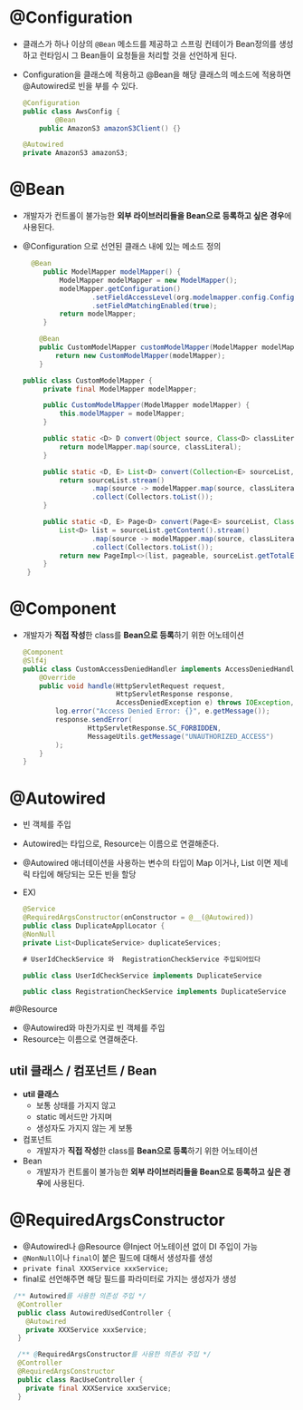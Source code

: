 # @Configuration

*  클래스가 하나 이상의 `@Bean` 메소드를 제공하고 스프링 컨테이가 Bean정의를 생성하고 런타임시 그 Bean들이 요청들을 처리할 것을 선언하게 된다. 

* Configuration을 클래스에 적용하고 @Bean을 해당 클래스의 메소드에 적용하면 @Autowired로 빈을 부를 수 있다.

  ```java
  @Configuration
  public class AwsConfig {
          @Bean
      public AmazonS3 amazonS3Client() {}
  
  @Autowired
  private AmazonS3 amazonS3;
  ```

# @Bean  

* 개발자가 컨트롤이 불가능한 **외부 라이브러리들을 Bean으로 등록하고 싶은 경우**에 사용된다.

* @Configuration 으로 선언된 클래스 내에 있는 메소드 정의 

  ```java
    @Bean
       public ModelMapper modelMapper() {
           ModelMapper modelMapper = new ModelMapper();
           modelMapper.getConfiguration()
                   .setFieldAccessLevel(org.modelmapper.config.Configuration.AccessLevel.PRIVATE)
                   .setFieldMatchingEnabled(true);
           return modelMapper;
       }
  
      @Bean
      public CustomModelMapper customModelMapper(ModelMapper modelMapper) {
          return new CustomModelMapper(modelMapper);
      }
  ```

  ```java
  public class CustomModelMapper {
       private final ModelMapper modelMapper;
  
       public CustomModelMapper(ModelMapper modelMapper) {
           this.modelMapper = modelMapper;
       }
  
       public static <D> D convert(Object source, Class<D> classLiteral) {
           return modelMapper.map(source, classLiteral);
       }
  
       public static <D, E> List<D> convert(Collection<E> sourceList, Class<D> classLiteral) {
           return sourceList.stream()
                   .map(source -> modelMapper.map(source, classLiteral))
                   .collect(Collectors.toList());
       }
  
       public static <D, E> Page<D> convert(Page<E> sourceList, Class<D> classLiteral, Pageable pageable) {
           List<D> list = sourceList.getContent().stream()
                   .map(source -> modelMapper.map(source, classLiteral))
                   .collect(Collectors.toList());
           return new PageImpl<>(list, pageable, sourceList.getTotalElements());
       }
   }
  ```

  

# @Component

* 개발자가 **직접 작성**한 class를 **Bean으로 등록**하기 위한 어노테이션

  ```java
  @Component
  @Slf4j
  public class CustomAccessDeniedHandler implements AccessDeniedHandler {
      @Override
      public void handle(HttpServletRequest request,
                         HttpServletResponse response,
                         AccessDeniedException e) throws IOException, ServletException {
          log.error("Access Denied Error: {}", e.getMessage());
          response.sendError(
                  HttpServletResponse.SC_FORBIDDEN,
                  MessageUtils.getMessage("UNAUTHORIZED_ACCESS")
          );
      }
  }
  ```

  

# @Autowired

* 빈 객체를 주입

* Autowired는 타입으로, Resource는 이름으로 연결해준다.

*  @Autowired 애너테이션을 사용하는 변수의 타입이 Map 이거나, List 이면 제네릭 타입에 해당되는 모든 빈을 할당

  * EX)

    ```JAVA
    @Service
    @RequiredArgsConstructor(onConstructor = @__(@Autowired))
    public class DuplicateApplLocator {
    @NonNull
    private List<DuplicateService> duplicateServices;
    
    # UserIdCheckService 와  RegistrationCheckService 주입되어있다
    ```

    ```JAVA
    public class UserIdCheckService implements DuplicateService 
    
    public class RegistrationCheckService implements DuplicateService 
    
    ```

    

#@Resource

* @Autowired와 마찬가지로 빈 객체를 주입
* Resource는 이름으로 연결해준다.



## util 클래스 / 컴포넌트 / Bean

- **util 클래스** 
  - 보통 상태를 가지지 않고 
  - static 메서드만 가지며 
  - 생성자도 가지지 않는 게 보통
- 컴포넌트 
  - 개발자가 **직접 작성**한 class를 **Bean으로 등록**하기 위한 어노테이션
- Bean
  - 개발자가 컨트롤이 불가능한 **외부 라이브러리들을 Bean으로 등록하고 싶은 경우**에 사용된다.



# @RequiredArgsConstructor

*  @Autowired나 @Resource @Inject 어노테이션 없이 DI 주입이 가능
*  `@NonNull`이나 `final`이 붙은 필드에 대해서 생성자를 생성
  *  `private final XXXService xxxService;` 
  *  final로 선언해주면 해당 필드를 파라미터로 가지는 생성자가 생성

```JAVA
 /** Autowired를 사용한 의존성 주입 */
  @Controller
  public class AutowiredUsedController {
    @Autowired
    private XXXService xxxService;
  }

  /** @RequiredArgsConstructor를 사용한 의존성 주입 */
  @Controller
  @RequiredArgsConstructor
  public class RacUseController {
    private final XXXService xxxService;
  }
```




